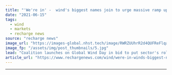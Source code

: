 ```yaml
---
title: "'We're in' -  wind's biggest names join to urge massive ramp up to meet COP26 goals"
date: "2021-06-15"
tags: 
  - wind
  - markets
  - recharge news
source: "recharge news"
image_url: "https://images-global.nhst.tech/image/RWRZUUhrR2d4QUFReFlqaG9RUmNRajZoNW5xSTRXOGp2dmtBTDVjRkN5RT0=/nhst/binary/6e878238a92728405f94329d1601e988"
image_fp: "/assets/img/post_thumbnails/5.jpg"
lead: "Coalition launches on Global Wind Day in bid to put sector's role centre-stage at crucial climate summit"
article_url: "https://www.rechargenews.com/wind/were-in-winds-biggest-names-join-to-urge-massive-ramp-up-to-meet-cop26-goals/2-1-1025209"
---
```


---
